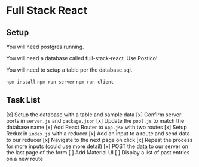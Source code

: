 # Full Stack React

## Setup

You will need postgres running.

You will need a database called full-stack-react.
Use Postico!

You will need to setup a table per the database.sql.

`npm install`
`npm run server`
`npm run client`

## Task List

[x] Setup the database with a table and sample data
[x] Confirm server ports in `server.js` and `package.json`
[x] Update the `pool.js` to match the database name
[x] Add React Router to `App.jsx` with two routes
[x] Setup Redux in `index.js` with a reducer
[x] Add an input to a route and send data to our reducer
[x] Navigate to the next page on click
[x] Repeat the process for more inputs (could use more detail)
[x] POST the data to our server on the last page of the form
[ ] Add Material UI
[ ] Display a list of past entries on a new route



